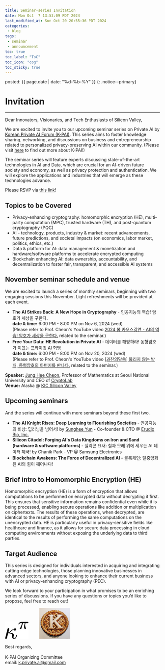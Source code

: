 ```yaml
---
title: Seminar-series Invitation
date: Mon Oct  7 13:53:09 PDT 2024
last_modified_at: Sun Oct 20 20:55:36 PDT 2024
categories:
 - blog
tags:
 - seminar
 - announcement
toc: true
toc_label: "ToC"
toc_icon: "cog"
toc_sticky: true
---
```


<head>
	<link rel="stylesheet" href="/resource/styles.css">
</head>

posted: {{ page.date | date: "%d-%b-%Y" }}
{: .notice--primary}

<h1 id="invitation">Invitation</h1>

<hr>
Dear Innovators, Visionaries, and Tech Enthusiasts of Silicon Valley,

We are excited to invite you to our upcoming seminar series on Private AI
by <a href="https://k-privateai.github.io/">Korean Private AI Forum (K-PAI)</a>.
This series aims to foster knowledge sharing, networking, and discussions
on business and entrepreneurship related to personalized privacy-preserving AI within our community.
(Please visit <a href="https://k-privateai.github.io/">here</a> to find out more about K-PAI!)

The seminar series will feature experts discussing state-of-the-art technologies in AI and Data,
which are crucial for an AI-driven future society and economy, as well as privacy protection and authentication.
We will explore the applications and industries that will emerge as these technologies advance.

Please RSVP via <a href="https://forms.gle/nTpxUe7RqyK8dh5A8">this link</a>!

<h2 id="topics">Topics to be Covered</h2>

<ul>
<li>
	Privacy-enhancing cryptography:
	homomorphic encryption (HE), multi-party computation (MPC), trusted hardware (TH), and post-quantum cryptography (PQC)
</li>
<li>
	AI - technology, products, industry &amp; market:
	recent advancements, future predictions, and societal impacts (on economics, labor market, politics, ethics, etc.)
</li>
<li>
	Data &amp; platform for AI:
	data management &amp; monetization and hardware/software platforms to accelerate encrypted computing
</li>
<li>
	Blockchain enhancing AI:
	data ownership, accountability, and decentralization
	to foster fair, transparent, and accessible AI systems
</li>
</ul>

<h2 id="seminar-schedules">November seminar schedule and venue</h2>

<p>
<!--We will hold monthly seminars starting with the following two in November.-->
We are excited to launch a series of monthly seminars,
beginning with two engaging sessions this November.
Light refreshments will be provided at each event.
</p>

<ul>
    <li>
        <strong>The AI Strikes Back: A New Hope in Cryptography</strong>
        - 인공지능의 역습! 암호가 세상을 구한다.
		<br>
        <strong>date &amp; time:</strong> 6:00 PM - 8:00 PM on Nov 6, 2024 (wed)
		<br>
		(Please refer to Prof. Cheon's YouTube video
		<a href="https://youtu.be/K95MFqP5_V4?si=GBeluC3MdLx5Rkqu">2024 봄 카오스강연 - AI의 역습! 암호가 세상을 구한다.</a>
		related to the seminar.)
    </li>
    <li>
        <strong>Free Your Data: HE Revolution in Private AI</strong>
        - 데이터를 해방하라! 동형암호가 이끄는 프라이빗 AI 혁명
		<br>
        <strong>date &amp; time:</strong> 6:00 PM - 8:00 PM on Nov 20, 2024 (wed)
		<br>
		(Please refer to Prof. Cheon's YouTube video
		<a href="https://youtu.be/yI2fPlCCMRI?si=nLfK-zL9ePXKU_4H">[과찬의말씀] 뚫리지 않는 방패, 동형암호의 아버지를 만나다.</a>
		related to the seminar.)
    </li>
</ul>

<p>
<strong>Speaker:</strong> <a href="https://en.wikipedia.org/wiki/Jung_Hee_Cheon">Jung Hee Cheon</a>, Professor of Mathematics at Seoul National University and CEO of <a href="https://www.cryptolab.co.kr/en/home/">CryptoLab</a>
<br>
<strong>Venue:</strong> Alaska @ <a href="https://maps.app.goo.gl/5rVTWcxBU8VmXhXq9">KIC Silicon Valley</a>
</p>

<h2 id="seminar-schedules">Upcoming seminars</h2>
And the series will continue with more seminars beyond these first two.

<ul>
    <li>
		<strong>
		The AI Knight Rises: Deep Learning to Flourishing Societies
		</strong>
		- 인공지능의 비상: 딥러닝을 넘어서!
		by
		<a href="https://www.linkedin.com/in/sungheeyun/">Sunghee Yun</a> - Co-founder &amp; CTO @ <a href="https://sungheeyun-erudio.github.io/">Erudio Bio, Inc.</a>
    </li>
    <li>
		<strong>
		Silicon Citadel: Forging AI's Data Kingdoms on Iron and Sand (hardware &amp; software platforms)
		</strong>
		- 실리콘 요새: 철과 모래 위에 세우는 AI 데이터 제국!
		by
		Chanik Park - VP @ Samsung Electronics
    </li>
    <li>
		<strong>
        Blockchain Awakens: The Force of Decentralized AI
		</strong>
        -
		블록체인: 탈중앙화된 AI의 힘이 깨어나다!
    </li>
</ul>

<h2 id="he">Brief intro to Homomorphic Encryption (HE)</h2>

Homomorphic encryption (HE) is a form of encryption that allows computations to be performed on encrypted data without decrypting it first. This ensures that sensitive information remains confidential even while it is being processed, enabling secure operations like addition or multiplication on ciphertexts. The results of these operations, when decrypted, are identical to the results of performing the same computations on the unencrypted data.
HE is particularly useful in privacy-sensitive fields like healthcare and finance, as it allows for secure data processing in cloud computing environments without exposing the underlying data to third parties.

<h2 id="target-audience">Target Audience</h2>

<p>
This series is designed for individuals interested in acquiring and integrating cutting-edge technologies, those planning innovative businesses in advanced sectors, and anyone looking to enhance their current business with AI or privacy-enhancing cryptography (PEC).
</p>

<p>
We look forward to your participation in what promises to be an enriching series of discussions. If you have any questions or topics you’d like to propose, feel free to reach out!
</p>

<div class="centered-container">
<img width="15%" src="/assets/images/kappa-to-pi.png">
&nbsp;
&nbsp;
&nbsp;
&nbsp;
<img width="20%" src="/assets/images/k-on-pie.png">
</div>

<p>
Best regards,
<br>
<br>
K-PAI Organizing Committee
<br>
email: <a href="mailto:k.private.ai@gmail.com">k.private.ai@gmail.com</a>
</p>
